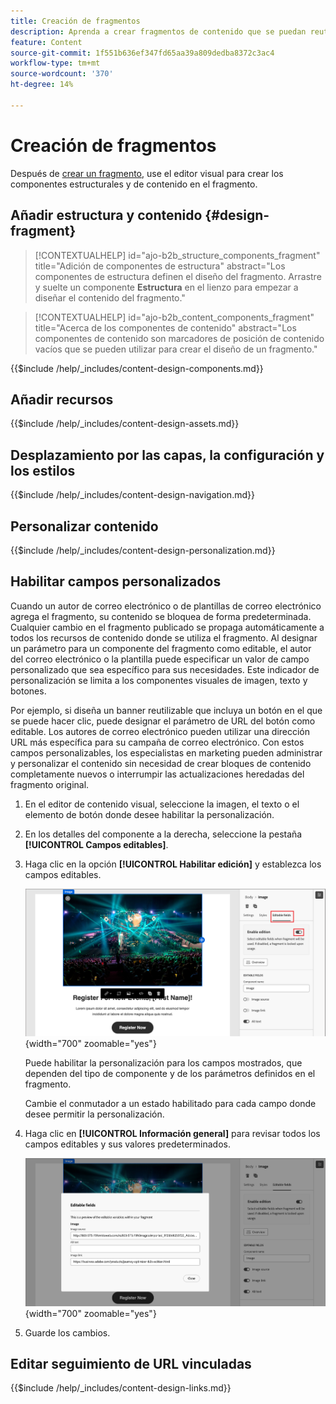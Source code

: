 ```yaml
---
title: Creación de fragmentos
description: Aprenda a crear fragmentos de contenido que se puedan reutilizar para sus correos electrónicos y diseños de plantilla para lograr una mayor eficacia y mantener los estándares de diseño y marca.
feature: Content
source-git-commit: 1f551b636ef347fd65aa39a809dedba8372c3ac4
workflow-type: tm+mt
source-wordcount: '370'
ht-degree: 14%

---
```


# Creación de fragmentos

Después de [crear un fragmento](./fragments.md#create-fragments), use el editor visual para crear los componentes estructurales y de contenido en el fragmento.

## Añadir estructura y contenido {#design-fragment}

>[!CONTEXTUALHELP]
>id="ajo-b2b_structure_components_fragment"
>title="Adición de componentes de estructura"
>abstract="Los componentes de estructura definen el diseño del fragmento. Arrastre y suelte un componente **Estructura** en el lienzo para empezar a diseñar el contenido del fragmento."

>[!CONTEXTUALHELP]
>id="ajo-b2b_content_components_fragment"
>title="Acerca de los componentes de contenido"
>abstract="Los componentes de contenido son marcadores de posición de contenido vacíos que se pueden utilizar para crear el diseño de un fragmento."

{{$include /help/_includes/content-design-components.md}}

## Añadir recursos

{{$include /help/_includes/content-design-assets.md}}

## Desplazamiento por las capas, la configuración y los estilos

{{$include /help/_includes/content-design-navigation.md}}

## Personalizar contenido

{{$include /help/_includes/content-design-personalization.md}}

## Habilitar campos personalizados

Cuando un autor de correo electrónico o de plantillas de correo electrónico agrega el fragmento, su contenido se bloquea de forma predeterminada. Cualquier cambio en el fragmento publicado se propaga automáticamente a todos los recursos de contenido donde se utiliza el fragmento. Al designar un parámetro para un componente del fragmento como editable, el autor del correo electrónico o la plantilla puede especificar un valor de campo personalizado que sea específico para sus necesidades. Este indicador de personalización se limita a los componentes visuales de imagen, texto y botones.

Por ejemplo, si diseña un banner reutilizable que incluya un botón en el que se puede hacer clic, puede designar el parámetro de URL del botón como editable. Los autores de correo electrónico pueden utilizar una dirección URL más específica para su campaña de correo electrónico. Con estos campos personalizables, los especialistas en marketing pueden administrar y personalizar el contenido sin necesidad de crear bloques de contenido completamente nuevos o interrumpir las actualizaciones heredadas del fragmento original.

1. En el editor de contenido visual, seleccione la imagen, el texto o el elemento de botón donde desee habilitar la personalización.

1. En los detalles del componente a la derecha, seleccione la pestaña **[!UICONTROL Campos editables]**.

1. Haga clic en la opción **[!UICONTROL Habilitar edición]** y establezca los campos editables.

   ![Habilitar campos editables para un componente de imagen de fragmento](./assets/fragment-editable-fields-image.png){width="700" zoomable="yes"}

   Puede habilitar la personalización para los campos mostrados, que dependen del tipo de componente y de los parámetros definidos en el fragmento.

   Cambie el conmutador a un estado habilitado para cada campo donde desee permitir la personalización.

1. Haga clic en **[!UICONTROL Información general]** para revisar todos los campos editables y sus valores predeterminados.

   ![Revise los campos editables y sus valores predeterminados](./assets/fragment-editable-fields-image-overview.png){width="700" zoomable="yes"}

1. Guarde los cambios.

## Editar seguimiento de URL vinculadas

{{$include /help/_includes/content-design-links.md}}
